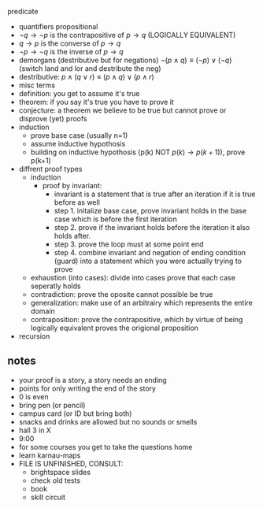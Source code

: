 predicate
   - quantifiers
propositional
   - $\neg q \to \neg p$ is the contrapositive of $p \to q$ (LOGICALLY EQUIVALENT)
   - $q \to p$ is the converse of $p \to q$
   - $\neg p \to \neg q$ is the inverse of $p \to q$
   - demorgans (destributive but for negations) $\neg(p \land q) \equiv (\neg p) \lor (\neg q)$ (switch land and lor and destribute the neg)
   - destributive: $p \land (q \lor r) \equiv (p \land q) \lor (p \land r)$
   - misc
terms
   - definition: you get to assume it's true
   - theorem: if you say it's true you have to prove it
   - conjecture: a theorem we believe to be true but cannot prove or disprove (yet)
proofs
   - induction
      - prove base case (usually n=1)
      - assume inductive hypothosis 
      - building on inductive hypothosis (p(k) NOT $p(k)\to p(k+1)$), prove p(k+1)
   - diffrent proof types
      - induction 
         - proof by invariant:
            - invariant is a statement that is true after an iteration if it is true before as well
            - step 1. initalize base case, prove invariant holds in the base case which is before the first iteration
            - step 2. prove if the invariant holds before the iteration it also holds after.
            - step 3. prove the loop must at some point end 
            - step 4. combine invariant and negation of ending condition (guard) into a statement which you were actually trying to prove
      - exhaustion (into cases): divide into cases prove that each case seperatly holds
      - contradiction: prove the oposite cannot possible be true
      - generalization: make use of an arbitrairy which represents the entire domain
      - contraposition: prove the contrapositive, which by virtue of being logically equivalent proves the origional proposition
   - recursion


## notes 
- your proof is a story, a story needs an ending 
- points for only writing the end of the story
- 0 is even
- bring pen (or pencil)
- campus card (or ID but bring both)
- snacks and drinks are allowed but no sounds or smells
- hall 3 in X
- 9:00
- for some courses you get to take the questions home
- learn karnau-maps
- FILE IS UNFINISHED, CONSULT:
   - brightspace slides
   - check old tests
   - book
   - skill circuit
